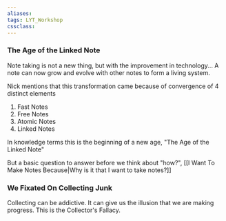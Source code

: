 ```yaml
---
aliases:
tags: LYT_Workshop
cssclass:
---
```


### The Age of the Linked Note
Note taking is not a new thing, but with the improvement in technology...
A note can now grow and evolve with other notes to form a living system.

Nick mentions that this transformation came because of convergence of 4 distinct elements
1. Fast Notes
2. Free Notes
3. Atomic Notes
4. Linked Notes

In knowledge terms this is the beginning of a new age, "The Age of the Linked Note"

But a basic question to answer before we think about "how?", [[I Want To Make Notes Because|Why is it that I want to take notes?]]






### We Fixated On Collecting Junk
Collecting can be addictive. It can give us the illusion that we are making progress. This is the Collector's Fallacy.